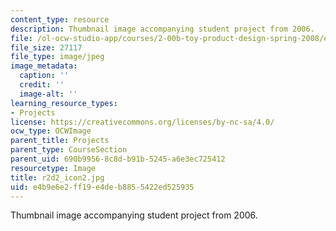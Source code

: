 ```yaml
---
content_type: resource
description: Thumbnail image accompanying student project from 2006.
file: /ol-ocw-studio-app/courses/2-00b-toy-product-design-spring-2008/e4b9e6e2ff19e4deb8855422ed525935_r2d2_icon2.jpg
file_size: 27117
file_type: image/jpeg
image_metadata:
  caption: ''
  credit: ''
  image-alt: ''
learning_resource_types:
- Projects
license: https://creativecommons.org/licenses/by-nc-sa/4.0/
ocw_type: OCWImage
parent_title: Projects
parent_type: CourseSection
parent_uid: 690b9956-8c8d-b91b-5245-a6e3ec725412
resourcetype: Image
title: r2d2_icon2.jpg
uid: e4b9e6e2-ff19-e4de-b885-5422ed525935
---
```

Thumbnail image accompanying student project from 2006.